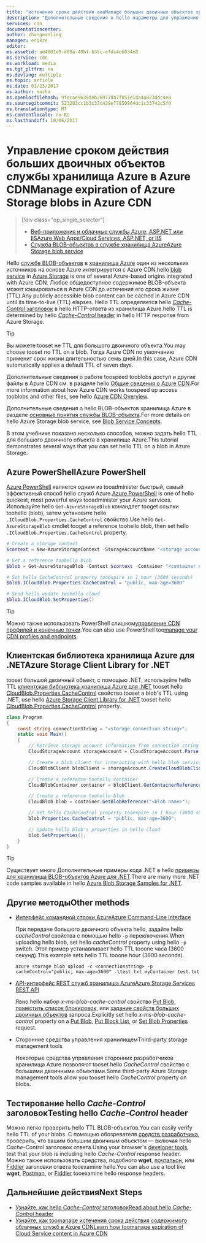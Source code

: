 ```yaml
---
title: "истечение срока действия aaaManage больших двоичных объектов хранилища Azure в Azure CDN | Документы Microsoft"
description: "Дополнительные сведения о hello параметры для управления срок жизни для больших двоичных объектов в кэше Azure CDN."
services: cdn
documentationcenter: 
author: zhangmanling
manager: erikre
editor: 
ms.assetid: ad4801e9-d09a-49bf-b35c-efdc4e6034e8
ms.service: cdn
ms.workload: media
ms.tgt_pltfrm: na
ms.devlang: multiple
ms.topic: article
ms.date: 01/23/2017
ms.author: mazha
ms.openlocfilehash: 9fecae9639deb28977da7f851e1da4a823ddc4e8
ms.sourcegitcommit: 523283cc1b3c37c428e77850964dc1c33742c5f0
ms.translationtype: MT
ms.contentlocale: ru-RU
ms.lasthandoff: 10/06/2017
---
```

# <a name="manage-expiration-of-azure-storage-blobs-in-azure-cdn"></a><span data-ttu-id="8a75d-103">Управление сроком действия больших двоичных объектов службы хранилища Azure в Azure CDN</span><span class="sxs-lookup"><span data-stu-id="8a75d-103">Manage expiration of Azure Storage blobs in Azure CDN</span></span>
> [!div class="op_single_selector"]
> * [<span data-ttu-id="8a75d-104">Веб-приложения и облачные службы Azure, ASP.NET или IIS</span><span class="sxs-lookup"><span data-stu-id="8a75d-104">Azure Web Apps/Cloud Services, ASP.NET, or IIS</span></span>](cdn-manage-expiration-of-cloud-service-content.md)
> * [<span data-ttu-id="8a75d-105">Служба BLOB-объектов в службе хранилища Azure</span><span class="sxs-lookup"><span data-stu-id="8a75d-105">Azure Storage blob service</span></span>](cdn-manage-expiration-of-blob-content.md)
> 
> 

<span data-ttu-id="8a75d-106">Hello [службе BLOB-объектов](../storage/common/storage-introduction.md#blob-storage) в [хранилища Azure](../storage/common/storage-introduction.md) один из нескольких источников на основе Azure интегрируется с Azure CDN.</span><span class="sxs-lookup"><span data-stu-id="8a75d-106">hello [blob service](../storage/common/storage-introduction.md#blob-storage) in [Azure Storage](../storage/common/storage-introduction.md) is one of several Azure-based origins integrated with Azure CDN.</span></span>  <span data-ttu-id="8a75d-107">Любое общедоступное содержимое BLOB-объекта может кэшироваться в Azure CDN до истечения его срока жизни (TTL).</span><span class="sxs-lookup"><span data-stu-id="8a75d-107">Any publicly accessible blob content can be cached in Azure CDN until its time-to-live (TTL) elapses.</span></span>  <span data-ttu-id="8a75d-108">Hello TTL определяется hello [ *Cache-Control* заголовок](http://www.w3.org/Protocols/rfc2616/rfc2616-sec14.html#sec14.9) в hello HTTP-ответа из хранилища Azure.</span><span class="sxs-lookup"><span data-stu-id="8a75d-108">hello TTL is determined by hello [*Cache-Control* header](http://www.w3.org/Protocols/rfc2616/rfc2616-sec14.html#sec14.9) in hello HTTP response from Azure Storage.</span></span>

> [!TIP]
> <span data-ttu-id="8a75d-109">Вы можете tooset не TTL для большого двоичного объекта.</span><span class="sxs-lookup"><span data-stu-id="8a75d-109">You may choose tooset no TTL on a blob.</span></span>  <span data-ttu-id="8a75d-110">Тогда Azure CDN по умолчанию применит срок жизни длительностью семь дней.</span><span class="sxs-lookup"><span data-stu-id="8a75d-110">In this case, Azure CDN automatically applies a default TTL of seven days.</span></span>
> 
> <span data-ttu-id="8a75d-111">Дополнительные сведения о работе toospeed tooblobs доступ и другие файлы в Azure CDN см. в разделе hello [Общие сведения о Azure CDN](cdn-overview.md).</span><span class="sxs-lookup"><span data-stu-id="8a75d-111">For more information about how Azure CDN works toospeed up access tooblobs and other files, see hello [Azure CDN Overview](cdn-overview.md).</span></span>
> 
> <span data-ttu-id="8a75d-112">Дополнительные сведения о hello BLOB-объектов хранилища Azure в разделе [основные понятия службы BLOB-объекта](https://msdn.microsoft.com/library/dd179376.aspx).</span><span class="sxs-lookup"><span data-stu-id="8a75d-112">For more details on hello Azure Storage blob service, see [Blob Service Concepts](https://msdn.microsoft.com/library/dd179376.aspx).</span></span> 
> 
> 

<span data-ttu-id="8a75d-113">В этом учебнике показано несколько способов, можно задать hello TTL для большого двоичного объекта в хранилище Azure.</span><span class="sxs-lookup"><span data-stu-id="8a75d-113">This tutorial demonstrates several ways that you can set hello TTL on a blob in Azure Storage.</span></span>  

## <a name="azure-powershell"></a><span data-ttu-id="8a75d-114">Azure PowerShell</span><span class="sxs-lookup"><span data-stu-id="8a75d-114">Azure PowerShell</span></span>
<span data-ttu-id="8a75d-115">[Azure PowerShell](/powershell/azure/overview) является одним из tooadminister быстрый, самый эффективный способ hello служб Azure.</span><span class="sxs-lookup"><span data-stu-id="8a75d-115">[Azure PowerShell](/powershell/azure/overview) is one of hello quickest, most powerful ways tooadminister your Azure services.</span></span>  <span data-ttu-id="8a75d-116">Используйте hello `Get-AzureStorageBlob` командлет tooget ссылки toohello (blob), затем установите hello `.ICloudBlob.Properties.CacheControl` свойство.</span><span class="sxs-lookup"><span data-stu-id="8a75d-116">Use hello `Get-AzureStorageBlob` cmdlet tooget a reference toohello blob, then set hello `.ICloudBlob.Properties.CacheControl` property.</span></span> 

```powershell
# Create a storage context
$context = New-AzureStorageContext -StorageAccountName "<storage account name>" -StorageAccountKey "<storage account key>"

# Get a reference toohello blob
$blob = Get-AzureStorageBlob -Context $context -Container "<container name>" -Blob "<blob name>"

# Set hello CacheControl property tooexpire in 1 hour (3600 seconds)
$blob.ICloudBlob.Properties.CacheControl = "public, max-age=3600"

# Send hello update toohello cloud
$blob.ICloudBlob.SetProperties()
```

> [!TIP]
> <span data-ttu-id="8a75d-117">Можно также использовать PowerShell слишком[управление CDN профилей и конечные точки](cdn-manage-powershell.md).</span><span class="sxs-lookup"><span data-stu-id="8a75d-117">You can also use PowerShell too[manage your CDN profiles and endpoints](cdn-manage-powershell.md).</span></span>
> 
> 

## <a name="azure-storage-client-library-for-net"></a><span data-ttu-id="8a75d-118">Клиентская библиотека хранилища Azure для .NET</span><span class="sxs-lookup"><span data-stu-id="8a75d-118">Azure Storage Client Library for .NET</span></span>
<span data-ttu-id="8a75d-119">tooset большой двоичный объект, с помощью .NET, используйте hello TTL [клиентская библиотека хранилища Azure для .NET](../storage/blobs/storage-dotnet-how-to-use-blobs.md) tooset hello [CloudBlob.Properties.CacheControl](https://msdn.microsoft.com/library/microsoft.windowsazure.storage.blob.blobproperties.cachecontrol.aspx) свойство.</span><span class="sxs-lookup"><span data-stu-id="8a75d-119">tooset a blob's TTL using .NET, use hello [Azure Storage Client Library for .NET](../storage/blobs/storage-dotnet-how-to-use-blobs.md) tooset hello [CloudBlob.Properties.CacheControl](https://msdn.microsoft.com/library/microsoft.windowsazure.storage.blob.blobproperties.cachecontrol.aspx) property.</span></span>

```csharp
class Program
{
    const string connectionString = "<storage connection string>";
    static void Main()
    {
        // Retrieve storage account information from connection string
        CloudStorageAccount storageAccount = CloudStorageAccount.Parse(connectionString);

        // Create a blob client for interacting with hello blob service.
        CloudBlobClient blobClient = storageAccount.CreateCloudBlobClient();

        // Create a reference toohello container
        CloudBlobContainer container = blobClient.GetContainerReference("<container name>");

        // Create a reference toohello blob
        CloudBlob blob = container.GetBlobReference("<blob name>");

        // Set hello CacheControl property tooexpire in 1 hour (3600 seconds)
        blob.Properties.CacheControl = "public, max-age=3600";

        // Update hello blob's properties in hello cloud
        blob.SetProperties();
    }
}
```

> [!TIP]
> <span data-ttu-id="8a75d-120">Существует много Дополнительные примеры кода .NET в hello [примеры для хранилища BLOB-объектов Azure для .NET](https://azure.microsoft.com/documentation/samples/storage-blob-dotnet-getting-started/).</span><span class="sxs-lookup"><span data-stu-id="8a75d-120">There are many more .NET code samples available in hello [Azure Blob Storage Samples for .NET](https://azure.microsoft.com/documentation/samples/storage-blob-dotnet-getting-started/).</span></span>
> 
> 

## <a name="other-methods"></a><span data-ttu-id="8a75d-121">Другие методы</span><span class="sxs-lookup"><span data-stu-id="8a75d-121">Other methods</span></span>
* [<span data-ttu-id="8a75d-122">Интерфейс командной строки Azure</span><span class="sxs-lookup"><span data-stu-id="8a75d-122">Azure Command-Line Interface</span></span>](../cli-install-nodejs.md)
  
    <span data-ttu-id="8a75d-123">При передаче большого двоичного объекта hello, задайте hello *cacheControl* свойства с помощью hello `-p` переключения.</span><span class="sxs-lookup"><span data-stu-id="8a75d-123">When uploading hello blob, set hello *cacheControl* property using hello `-p` switch.</span></span>  <span data-ttu-id="8a75d-124">Этот пример устанавливает hello TTL tooone часа (3600 секунд).</span><span class="sxs-lookup"><span data-stu-id="8a75d-124">This example sets hello TTL tooone hour (3600 seconds).</span></span>
  
    ```text
    azure storage blob upload -c <connectionstring> -p cacheControl="public, max-age=3600" .\test.txt myContainer test.txt
    ```
* [<span data-ttu-id="8a75d-125">API-интерфейс REST служб хранилища Azure</span><span class="sxs-lookup"><span data-stu-id="8a75d-125">Azure Storage Services REST API</span></span>](https://msdn.microsoft.com/library/azure/dd179355.aspx)
  
    <span data-ttu-id="8a75d-126">Явно hello набор *x-ms-blob-cache-control* свойство [Put Blob](https://msdn.microsoft.com/en-us/library/azure/dd179451.aspx), [поместить список блокировок](https://msdn.microsoft.com/en-us/library/azure/dd179467.aspx), или [задание свойств больших двоичных объектов](https://msdn.microsoft.com/library/azure/ee691966.aspx) запроса.</span><span class="sxs-lookup"><span data-stu-id="8a75d-126">Explicitly set hello *x-ms-blob-cache-control* property on a [Put Blob](https://msdn.microsoft.com/en-us/library/azure/dd179451.aspx), [Put Block List](https://msdn.microsoft.com/en-us/library/azure/dd179467.aspx), or [Set Blob Properties](https://msdn.microsoft.com/library/azure/ee691966.aspx) request.</span></span>
* <span data-ttu-id="8a75d-127">Сторонние средства управления хранилищем</span><span class="sxs-lookup"><span data-stu-id="8a75d-127">Third-party storage management tools</span></span>
  
    <span data-ttu-id="8a75d-128">Некоторые средства управления сторонних разработчиков хранилища Azure позволяют tooset hello *CacheControl* свойство с большими двоичными объектами.</span><span class="sxs-lookup"><span data-stu-id="8a75d-128">Some third-party Azure Storage management tools allow you tooset hello *CacheControl* property on blobs.</span></span> 

## <a name="testing-hello-cache-control-header"></a><span data-ttu-id="8a75d-129">Тестирование hello *Cache-Control* заголовок</span><span class="sxs-lookup"><span data-stu-id="8a75d-129">Testing hello *Cache-Control* header</span></span>
<span data-ttu-id="8a75d-130">Можно легко проверить hello TTL BLOB-объектов.</span><span class="sxs-lookup"><span data-stu-id="8a75d-130">You can easily verify hello TTL of your blobs.</span></span>  <span data-ttu-id="8a75d-131">С помощью обозревателя [средств разработчика](https://developer.microsoft.com/microsoft-edge/platform/documentation/f12-devtools-guide/), проверить, что вашим большим двоичным объектом — включая hello *Cache-Control* заголовок ответа.</span><span class="sxs-lookup"><span data-stu-id="8a75d-131">Using your browser's [developer tools](https://developer.microsoft.com/microsoft-edge/platform/documentation/f12-devtools-guide/), test that your blob is including hello *Cache-Control* response header.</span></span>  <span data-ttu-id="8a75d-132">Можно также использовать средства, подобного **wget**, [почтальон](https://www.getpostman.com/), или [Fiddler](http://www.telerik.com/fiddler) заголовки ответа tooexamine hello.</span><span class="sxs-lookup"><span data-stu-id="8a75d-132">You can also use a tool like **wget**, [Postman](https://www.getpostman.com/), or [Fiddler](http://www.telerik.com/fiddler) tooexamine hello response headers.</span></span>

## <a name="next-steps"></a><span data-ttu-id="8a75d-133">Дальнейшие действия</span><span class="sxs-lookup"><span data-stu-id="8a75d-133">Next Steps</span></span>
* [<span data-ttu-id="8a75d-134">Узнайте, как hello *Cache-Control* заголовок</span><span class="sxs-lookup"><span data-stu-id="8a75d-134">Read about hello *Cache-Control* header</span></span>](http://www.w3.org/Protocols/rfc2616/rfc2616-sec14.html#sec14.9)
* [<span data-ttu-id="8a75d-135">Узнайте, как toomanage истечения срока действия содержимого облачных служб в Azure CDN</span><span class="sxs-lookup"><span data-stu-id="8a75d-135">Learn how toomanage expiration of Cloud Service content in Azure CDN</span></span>](cdn-manage-expiration-of-cloud-service-content.md)

